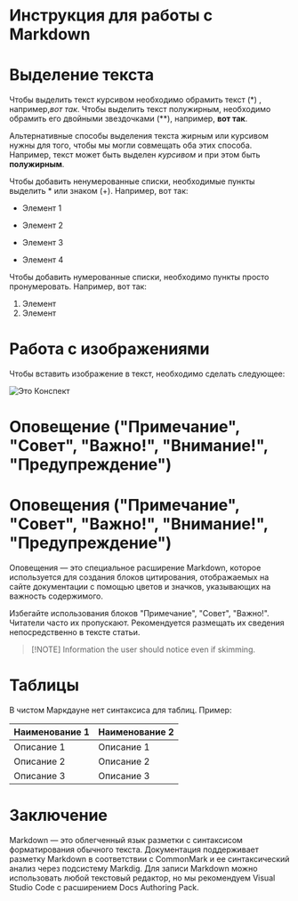 # Инструкция для работы с Markdown

# Выделение текста

Чтобы выделить текст курсивом необходимо обрамить текст (*) , например,*вот так*.
Чтобы выделить текст полужирным, необходимо обрамить его двойными звездочками (**), например, **вот так**.

Альтернативные способы выделения текста жирным или курсивом нужны для того, чтобы мы могли совмещать оба этих способа. Например, текст может быть выделен *курсивом* и при этом быть **полужирным**.

Чтобы добавить ненумерованные списки, необходимые пункты выделить * или знаком (+). Например, вот так:

* Элемент 1
* Элемент 2
* Элемент 3

* Элемент 4

Чтобы добавить нумерованные списки, необходимо пункты просто пронумеровать. Например, вот так:

1. Элемент
2. Элемент

# Работа с изображениями

Чтобы вставить изображение в текст, необходимо сделать следующее:

![Это Конспект](Конспект.jpg)

# Оповещение ("Примечание", "Совет", "Важно!", "Внимание!", "Предупреждение")

# Оповещения ("Примечание", "Совет", "Важно!", "Внимание!", "Предупреждение")

Оповещения — это специальное расширение Markdown, которое используется для создания блоков цитирования, отображаемых на сайте документации с помощью цветов и значков, указывающих на важность содержимого.

Избегайте использования блоков "Примечание", "Совет", "Важно!". Читатели часто их пропускают. Рекомендуется размещать их сведения непосредственно в тексте статьи.


> [!NOTE] Information the user should notice even if skimming.

# Таблицы

В чистом Маркдауне нет синтаксиса для таблиц. Пример:

Наименование 1| Наименование 2
--------------| --------------
Описание 1    |Описание 1
Описание 2    |Описание 2
Описание 3    |Описание 3

# Заключение

Markdown — это облегченный язык разметки с синтаксисом форматирования обычного текста. Документация поддерживает разметку Markdown в соответствии с CommonMark и ее синтаксический анализ через подсистему Markdig.
Для записи Markdown можно использовать любой текстовый редактор, но мы рекомендуем Visual Studio Code с расширением Docs Authoring Pack.
